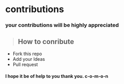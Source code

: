 # contributions
### your contributions will be highly appreciated

> ## How to conribute
- Fork this repo
- Add your Ideas
- Pull request

#### I hope it be of help to you thank you. c-o-m-o-n
